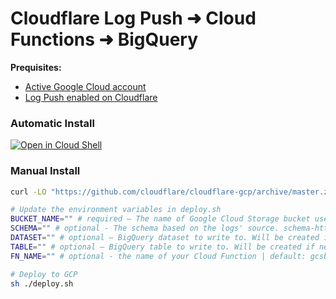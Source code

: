 # Cloudflare Log Push ➜ Cloud Functions ➜ BigQuery

**Prequisites:**
- [Active Google Cloud account](https://cloud.google.com/free)
- [Log Push enabled on Cloudflare](https://developers.cloudflare.com/logs/logpush/logpush-dashboard/)

### Automatic Install
[![Open in Cloud Shell](https://gstatic.com/cloudssh/images/open-btn.svg)](https://console.cloud.google.com/cloudshell/open?git_repo=https://github.com/cloudflare/cloudflare-gcp&tutorial=cloudshell.md&cloudshell_working_dir=logpush-to-bigquery&cloudshell_open_in_editor=deploy.sh)

### Manual Install

```bash
curl -LO "https://github.com/cloudflare/cloudflare-gcp/archive/master.zip" && unzip master.zip && cd cloudflare-gcp/logpush-to-biqquery
```

```bash
# Update the environment variables in deploy.sh
BUCKET_NAME="" # required – The name of Google Cloud Storage bucket used for Cloudflare Logpush logs.
SCHEMA="" # optional - The schema based on the logs' source. schema-http.json is the default. Spectrum users will want to change this to "schema-spectrum.json"
DATASET="" # optional – BigQuery dataset to write to. Will be created if necessary.
TABLE="" # optional – BigQuery table to write to. Will be created if necessary.
FN_NAME="" # optional - the name of your Cloud Function | default: gcsbq

# Deploy to GCP
sh ./deploy.sh
```
